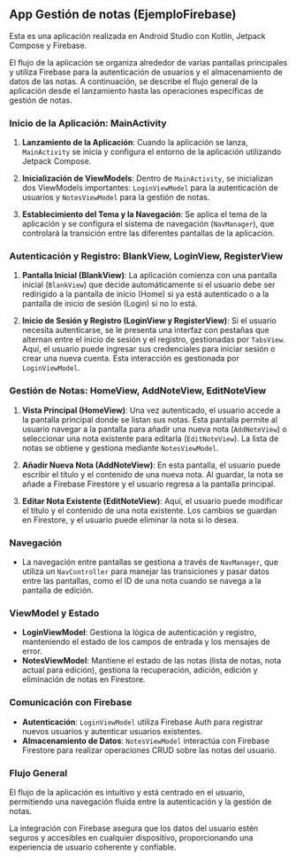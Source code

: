 ## App Gestión de notas (EjemploFirebase)

Esta es una aplicación realizada en Android Studio con Kotlin, Jetpack Compose y Firebase.

El flujo de la aplicación se organiza alrededor de varias pantallas principales y utiliza Firebase para la autenticación de usuarios y el almacenamiento de datos de las notas. 
A continuación, se describe el flujo general de la aplicación desde el lanzamiento hasta las operaciones específicas de gestión de notas.

### Inicio de la Aplicación: MainActivity

1. **Lanzamiento de la Aplicación**: Cuando la aplicación se lanza, `MainActivity` se inicia y configura el entorno de la aplicación utilizando Jetpack Compose.

3. **Inicialización de ViewModels**: Dentro de `MainActivity`, se inicializan dos ViewModels importantes: `LoginViewModel` para la autenticación de usuarios y `NotesViewModel` para la gestión de notas.

4. **Establecimiento del Tema y la Navegación**: Se aplica el tema de la aplicación y se configura el sistema de navegación (`NavManager`), que controlará la transición entre las diferentes pantallas de la aplicación.

### Autenticación y Registro: BlankView, LoginView, RegisterView

1. **Pantalla Inicial (BlankView)**: La aplicación comienza con una pantalla inicial (`BlankView`) que decide automáticamente si el usuario debe ser redirigido a la pantalla de inicio (Home) si ya está autenticado o a la pantalla de inicio de sesión (Login) si no lo está.

2. **Inicio de Sesión y Registro (LoginView y RegisterView)**: Si el usuario necesita autenticarse, se le presenta una interfaz con pestañas que alternan entre el inicio de sesión y el registro, gestionadas por `TabsView`. Aquí, el usuario puede ingresar sus credenciales para iniciar sesión o crear una nueva cuenta. Esta interacción es gestionada por `LoginViewModel`.

### Gestión de Notas: HomeView, AddNoteView, EditNoteView

1. **Vista Principal (HomeView)**: Una vez autenticado, el usuario accede a la pantalla principal donde se listan sus notas. Esta pantalla permite al usuario navegar a la pantalla para añadir una nueva nota (`AddNoteView`) o seleccionar una nota existente para editarla (`EditNoteView`). La lista de notas se obtiene y gestiona mediante `NotesViewModel`.

2. **Añadir Nueva Nota (AddNoteView)**: En esta pantalla, el usuario puede escribir el título y el contenido de una nueva nota. Al guardar, la nota se añade a Firebase Firestore y el usuario regresa a la pantalla principal.

3. **Editar Nota Existente (EditNoteView)**: Aquí, el usuario puede modificar el título y el contenido de una nota existente. Los cambios se guardan en Firestore, y el usuario puede eliminar la nota si lo desea.

### Navegación

- La navegación entre pantallas se gestiona a través de `NavManager`, que utiliza un `NavController` para manejar las transiciones y pasar datos entre las pantallas, como el ID de una nota cuando se navega a la pantalla de edición.

### ViewModel y Estado

- **LoginViewModel**: Gestiona la lógica de autenticación y registro, manteniendo el estado de los campos de entrada y los mensajes de error.
- **NotesViewModel**: Mantiene el estado de las notas (lista de notas, nota actual para edición), gestiona la recuperación, adición, edición y eliminación de notas en Firestore.

### Comunicación con Firebase

- **Autenticación**: `LoginViewModel` utiliza Firebase Auth para registrar nuevos usuarios y autenticar usuarios existentes.
- **Almacenamiento de Datos**: `NotesViewModel` interactúa con Firebase Firestore para realizar operaciones CRUD sobre las notas del usuario.

### Flujo General

El flujo de la aplicación es intuitivo y está centrado en el usuario, permitiendo una navegación fluida entre la autenticación y la gestión de notas. 

La integración con Firebase asegura que los datos del usuario estén seguros y accesibles en cualquier dispositivo, proporcionando una experiencia de usuario coherente y confiable.
